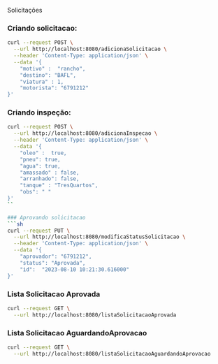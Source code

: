 Solicitações

### Criando solicitacao:
```sh
curl --request POST \
  --url http://localhost:8080/adicionaSolicitacao \
  --header 'Content-Type: application/json' \
  --data '{
	"motivo" :  "rancho",
	"destino": "BAFL",
	"viatura" : 1,
	"motorista": "6791212"
}'
```

### Criando inspeção:

```sh
curl --request POST \
  --url http://localhost:8080/adicionaInspecao \
  --header 'Content-Type: application/json' \
  --data '{
	"oleo" :  true,
	"pneu": true,
	"agua": true,
	"amassado" : false,
	"arranhado": false,
	"tanque" : "TresQuartos",
	"obs": " "
}'
``

### Aprovando solicitacao
```sh
curl --request PUT \
  --url http://localhost:8080/modificaStatusSolicitacao \
  --header 'Content-Type: application/json' \
  --data '{
	"aprovador": "6791212",
	"status": "Aprovada",
	"id":  "2023-08-10 10:21:30.616000"
}'

```
### Lista Solicitacao Aprovada
```sh
curl --request GET \
  --url http://localhost:8080/listaSolicitacaoAprovada
 ```

### Lista Solicitacao AguardandoAprovacao
```sh
curl --request GET \
  --url http://localhost:8080/listaSolicitacaoAguardandoAprovacao
  ```
